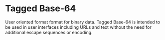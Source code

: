 # Tagged Base-64

User oriented format format for binary data. Tagged Base-64 is intended to be used in user interfaces including URLs and text without the need for additional escape sequences or encoding.